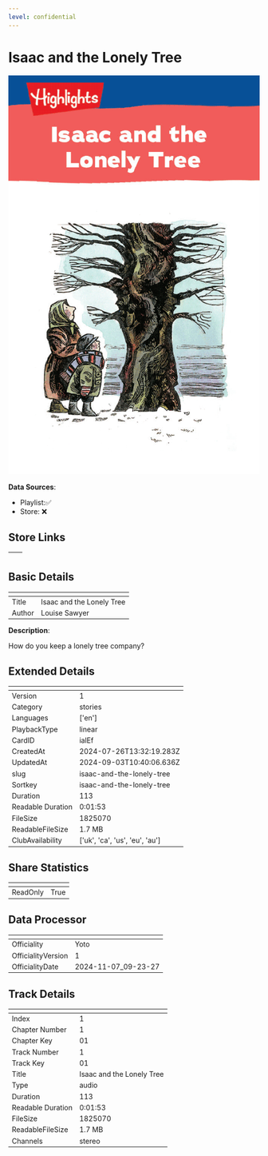 ```yaml
---
level: confidential
---
```

# Isaac and the Lonely Tree

![card_[ialEf].png](../../img/cards/card_[ialEf].png)

**Data Sources**: 

- Playlist:✅
- Store: ❌


## Store Links

| <!-- --> | <!-- --> |
| - | - |


## Basic Details

| <!-- --> | <!-- --> |
| - | - |
| Title | Isaac and the Lonely Tree |
| Author | Louise Sawyer |

**Description**:

How do you keep a lonely tree company?


## Extended Details

| <!-- --> | <!-- --> |
| - | - |
| Version | 1 |
| Category | stories |
| Languages | ['en'] |
| PlaybackType | linear |
| CardID | ialEf |
| CreatedAt | 2024-07-26T13:32:19.283Z |
| UpdatedAt | 2024-09-03T10:40:06.636Z |
| slug | isaac-and-the-lonely-tree |
| Sortkey | isaac-and-the-lonely-tree |
| Duration | 113 |
| Readable Duration | 0:01:53 |
| FileSize | 1825070 |
| ReadableFileSize | 1.7 MB |
| ClubAvailability | ['uk', 'ca', 'us', 'eu', 'au'] |


## Share Statistics

| <!-- --> | <!-- --> |
| - | - |
| ReadOnly | True |


## Data Processor

| <!-- --> | <!-- --> |
| - | - |
| Officiality | Yoto
| OfficialityVersion | 1
| OfficialityDate | 2024-11-07_09-23-27


## Track Details

| <!-- --> | <!-- --> |
| - | - |
| Index | 1 |
| Chapter Number | 1 |
| Chapter Key | 01 |
| Track Number | 1 |
| Track Key | 01 |
| Title | Isaac and the Lonely Tree |
| Type | audio |
| Duration | 113 |
| Readable Duration | 0:01:53 |
| FileSize | 1825070 |
| ReadableFileSize | 1.7 MB |
| Channels | stereo |

